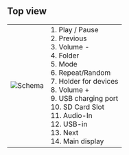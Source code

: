 ## Top view

| | |
|:-------|:-------|
|![Schema](http://static.energysistem.com/images/manuals/42600/57ee52237a177.jpg)| 1. Play / Pause <br>2. Previous <br>3. Volume -<br>4. Folder<br>5. Mode<br>6. Repeat/Random<br>7. Holder for devices<br>8. Volume +<br>9. USB charging port<br>10. SD Card Slot<br>11. Audio-In<br>12. USB-in <br>13. Next <br>14. Main display |




